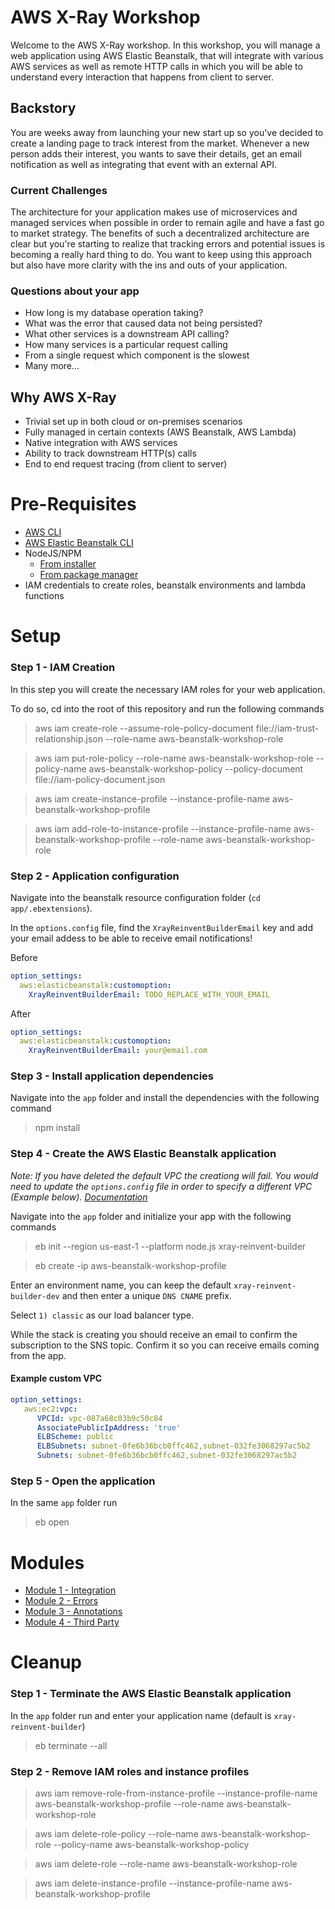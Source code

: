 # AWS X-Ray Workshop
Welcome to the AWS X-Ray workshop. In this workshop, you will manage a web application using AWS Elastic Beanstalk, that will integrate with various AWS services as well as remote HTTP calls in which you will be able to understand every interaction that happens from client to server.

## Backstory
You are weeks away from launching your new start up so you've decided to create a landing page to track interest from the market. Whenever a new person adds their interest, you wants to save their details, get an email notification
as well as integrating that event with an external API.

### Current Challenges
The architecture for your application makes use of microservices and managed services when possible in order to remain agile and have a fast go to market strategy. The benefits of such a decentralized architecture are clear but you're starting to realize that tracking errors and potential issues is becoming a really hard thing to do.
You want to keep using this approach but also have more clarity with the ins and outs of your application.

### Questions about your app
* How long is my database operation taking?
* What was the error that caused data not being persisted?
* What other services is a downstream API calling?
* How many services is a particular request calling
* From a single request which component is the slowest
* Many more...

## Why AWS X-Ray
* Trivial set up in both cloud or on-premises scenarios
* Fully managed in certain contexts (AWS Beanstalk, AWS Lambda)
* Native integration with AWS services
* Ability to track downstream HTTP(s) calls
* End to end request tracing (from client to server)

# Pre-Requisites
* [AWS CLI](https://docs.aws.amazon.com/cli/latest/userguide/installing.html)
* [AWS Elastic Beanstalk CLI](https://docs.aws.amazon.com/elasticbeanstalk/latest/dg/eb-cli3-install.html)
* NodeJS/NPM
    * [From installer](https://nodejs.org/en/download/)
    * [From package manager](https://nodejs.org/en/download/package-manager/)
* IAM credentials to create roles, beanstalk environments and lambda functions

# Setup

### Step 1 - IAM Creation
In this step you will create the necessary IAM roles for your web application.

To do so, cd into the root of this repository and run the following commands

> aws iam create-role --assume-role-policy-document file://iam-trust-relationship.json --role-name aws-beanstalk-workshop-role

>aws iam put-role-policy --role-name aws-beanstalk-workshop-role --policy-name aws-beanstalk-workshop-policy --policy-document file://iam-policy-document.json

>aws iam create-instance-profile --instance-profile-name aws-beanstalk-workshop-profile

>aws iam add-role-to-instance-profile --instance-profile-name aws-beanstalk-workshop-profile --role-name aws-beanstalk-workshop-role

### Step 2 - Application configuration
Navigate into the beanstalk resource configuration folder (`cd app/.ebextensions`).

In the `options.config` file, find the `XrayReinventBuilderEmail` key and add your email addess to be able to receive email notifications!

Before

```yaml
option_settings:
  aws:elasticbeanstalk:customoption:
    XrayReinventBuilderEmail: TODO_REPLACE_WITH_YOUR_EMAIL
```

After

```yaml
option_settings:
  aws:elasticbeanstalk:customoption:
    XrayReinventBuilderEmail: your@email.com
```

### Step 3 - Install application dependencies
Navigate into the `app` folder and install the dependencies with the following command

>npm install

### Step 4 - Create the AWS Elastic Beanstalk application
*Note: If you have deleted the default VPC the creationg will fail. You would need to update the `options.config` file in order to specify a different VPC (Example below). [Documentation](https://docs.aws.amazon.com/elasticbeanstalk/latest/dg/using-features.managing.vpc.htmlhttps://docs.aws.amazon.com/elasticbeanstalk/latest/dg/vpc-rds.html)*

Navigate into the `app` folder and initialize your app with the following commands

>eb init --region us-east-1 --platform node.js xray-reinvent-builder

>eb create -ip aws-beanstalk-workshop-profile

Enter an environment name, you can keep the default `xray-reinvent-builder-dev` and then enter a unique `DNS CNAME` prefix.

Select `1) classic` as our load balancer type.

While the stack is creating you should receive an email to confirm the subscription to the SNS topic. Confirm it so you can receive emails coming from the app.

#### Example custom VPC
```yaml
option_settings:
   aws:ec2:vpc:
      VPCId: vpc-087a68c03b9c50c84
      AssociatePublicIpAddress: 'true'
      ELBScheme: public
      ELBSubnets: subnet-0fe6b36bcb0ffc462,subnet-032fe3068297ac5b2
      Subnets: subnet-0fe6b36bcb0ffc462,subnet-032fe3068297ac5b2
```

### Step 5 - Open the application
In the same `app` folder run

>eb open

# Modules

* [Module 1 - Integration](modules/module-1.md)
* [Module 2 - Errors](modules/module-2.md)
* [Module 3 - Annotations](modules/module-3.md)
* [Module 4 - Third Party](modules/module-4.md)

# Cleanup

### Step 1 - Terminate the AWS Elastic Beanstalk application

In the `app` folder run and enter your application name (default is `xray-reinvent-builder`)

>eb terminate --all

### Step 2 - Remove IAM roles and instance profiles

>aws iam remove-role-from-instance-profile --instance-profile-name aws-beanstalk-workshop-profile --role-name aws-beanstalk-workshop-role

>aws iam delete-role-policy --role-name aws-beanstalk-workshop-role --policy-name aws-beanstalk-workshop-policy

>aws iam delete-role --role-name aws-beanstalk-workshop-role

>aws iam delete-instance-profile --instance-profile-name aws-beanstalk-workshop-profile